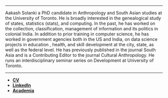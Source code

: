 * * *
Aakash Solanki a PhD candidate in Anthropology and South Asian studies at the University of
Toronto. He is broadly interested in the genealogical study of states, statistics (stats), and
computing. In the past, he has worked on the collection, classification, management of
information and its politics in colonial India. In addition to prior training in computer
science, he has worked in government agencies both in the US and India, on data science
projects in education , health, and skill development at the city, state, as well as the federal
level. He has previously published in the journal South Asia and is a Contributing Editor to
the journal Cultural Anthropology. He runs an interdisciplinary seminar series on
Development at University of Toronto.
* * *
<ul class="downloads">
          <li> <a href="https://skishchampi.github.io/assets/files/Aakash_Solanki_CV.pdf"><strong>CV </strong></a></li>
          <li> <a href="https://in.linkedin.com/in/solankiaakash"><strong>LinkedIn</strong></a></li>
          <li> <a href="https://utoronto.academia.edu/AakashSolanki"><strong>Academia</strong></a></li>            
        </ul>
        
